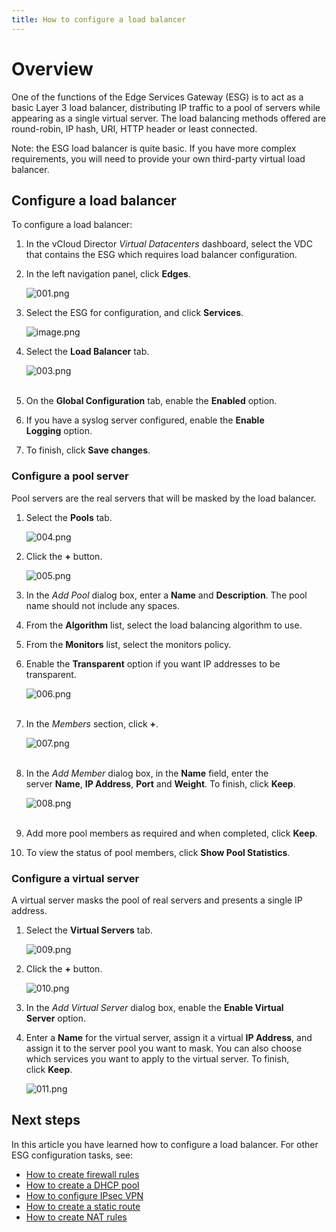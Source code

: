 ```yaml
---
title: How to configure a load balancer
---
```


# Overview

One of the functions of the Edge Services Gateway (ESG) is to act as a basic Layer 3 load balancer, distributing IP traffic to a pool of servers while appearing as a single virtual server. The load balancing methods offered are round-robin, IP hash, URI, HTTP header or least connected.

Note: the ESG load balancer is quite basic. If you have more complex requirements, you will need to provide your own third-party virtual load balancer.

## Configure a load balancer

To configure a load balancer:

1. In the vCloud Director _Virtual Datacenters_ dashboard, select the VDC that contains the ESG which requires load balancer configuration.

1. In the left navigation panel, click **Edges**.

    ![001.png](./assets/nav_edge.png)

1. Select the ESG for configuration, and click **Services**.

    ![image.png](./assets/nav_services.png)

1. Select the **Load Balancer** tab.

    ![003.png](./assets/nav_load_balancer.png)  
 
1. On the **Global Configuration** tab, enable the **Enabled** option.

1. If you have a syslog server configured, enable the **Enable Logging** option.

1. To finish, click **Save changes**.

### Configure a pool server

Pool servers are the real servers that will be masked by the load balancer.

1. Select the **Pools** tab.

    ![004.png](./assets/nav_pools.png)

1. Click the **+** button.

    ![005.png](./assets/pools_add.png)

1. In the _Add Pool_ dialog box, enter a **Name** and **Description**. The pool name should not include any spaces.

1. From the **Algorithm** list, select the load balancing algorithm to use.

1. From the **Monitors** list, select the monitors policy.

1. Enable the **Transparent** option if you want IP addresses to be transparent.

    ![006.png](./assets/pools_new.png)  
 
1. In the _Members_ section, click **+**.

    ![007.png](./assets/members_add.png)  
 

1. In the _Add Member_ dialog box, in the **Name** field, enter the server **Name**, **IP Address**, **Port** and **Weight**. To finish, click **Keep**.

    ![008.png](./assets/member_add.png)  
 

1. Add more pool members as required and when completed, click **Keep**.

1. To view the status of pool members, click **Show Pool Statistics**.

### Configure a virtual server

A virtual server masks the pool of real servers and presents a single IP address.

1. Select the **Virtual Servers** tab.

    ![009.png](./assets/nav_virtserver.png)

1. Click the **+** button.

    ![010.png](./assets/virtserv_new.png)

1. In the _Add Virtual Server_ dialog box, enable the **Enable Virtual Server** option.

1. Enter a **Name** for the virtual server, assign it a virtual **IP Address**, and assign it to the server pool you want to mask. You can also choose which services you want to apply to the virtual server. To finish, click **Keep**.

    ![011.png](./assets/virtserver_add.png)

## Next steps

In this article you have learned how to configure a load balancer. For other ESG configuration tasks, see:

-   [How to create firewall rules](./how_to_create_firewall_rules.md)
-   [How to create a DHCP pool](./how_to_create_a_dhcp_pool.md)
-   [How to configure IPsec VPN](./how_to_configure_ipsec_vpn.md)
-   [How to create a static route](./how_to_create_a_static_route.md)
-   [How to create NAT rules](./how_to_create_NAT_rules.md)